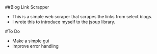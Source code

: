 ##Blog Link Scrapper

- This is a simple web scraper that scrapes the links from select blogs. 
- I wrote this to introduce myself to the jsoup library.

#To Do

- Make a simple gui
- Improve error handling